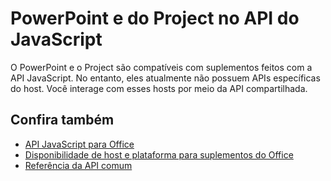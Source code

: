 # <a name="powerpoint-and-project-in-the-javascript-api"></a>PowerPoint e do Project no API do JavaScript

O PowerPoint e o Project são compatíveis com suplementos feitos com a API JavaScript. No entanto, eles atualmente não possuem APIs específicas do host. Você interage com esses hosts por meio da API compartilhada. 

## <a name="see-also"></a>Confira também

- [API JavaScript para Office](/office/dev/add-ins/reference/javascript-api-for-office)
- [Disponibilidade de host e plataforma para suplementos do Office](https://docs.microsoft.com/office/dev/add-ins/overview/office-add-in-availability)
- [Referência da API comum](/javascript/api/overview/office)
